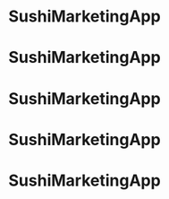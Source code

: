 # SushiMarketingApp
# SushiMarketingApp
# SushiMarketingApp
# SushiMarketingApp
# SushiMarketingApp
